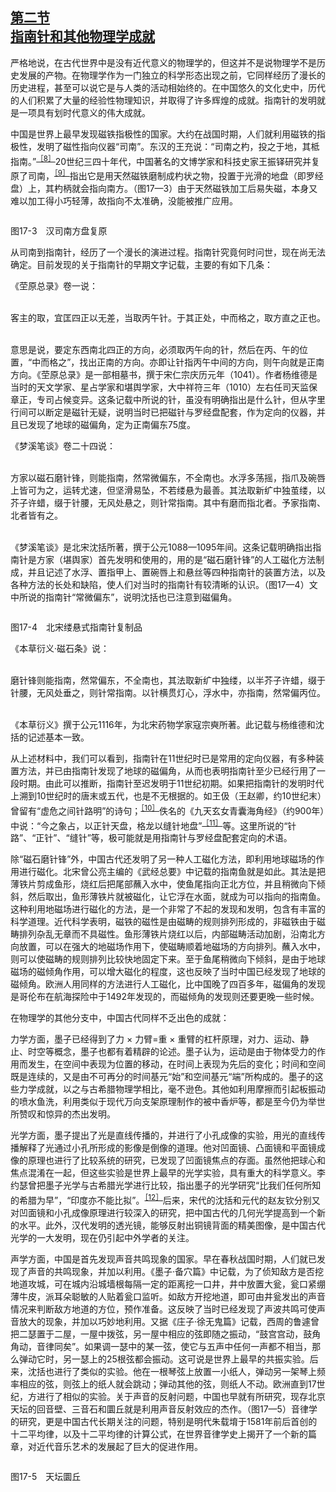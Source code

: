 <?xml version='1.0' encoding='utf-8'?>
<html xmlns="http://www.w3.org/1999/xhtml">
  <head>
    <title>中国古代文化史（插图本）（上下）</title>
    <link href="page-template.xpgt" rel="stylesheet" type="application/vnd.adobe-page-template+xml"/>
    <meta http-equiv="Content-Type" content="text/html; charset=utf-8"/>
  <link href="../stylesheet.css" rel="stylesheet" type="text/css"/>
<link href="../page_styles.css" rel="stylesheet" type="text/css"/>
</head>
  <body class="calibre">
<div class="calibre1" id="chapter17">
<h2 class="left" id="sec102"><a class="calibre29" href="part0004.html#s102">第二节<br class="calibre27"/>指南针和其他物理学成就</a></h2>
<p class="indent">严格地说，在古代世界中是没有近代意义的物理学的，但这并不是说物理学不是历史发展的产物。在物理学作为一门独立的科学形态出现之前，它同样经历<a id="page753"></a>了漫长的历史进程，甚至可以说它是与人类的活动相始终的。在中国悠久的文化史中，历代的人们积累了大量的经验性物理知识，并取得了许多辉煌的成就。指南针的发明就是一项具有划时代意义的伟大成就。</p>
<p class="indent">中国是世界上最早发现磁铁指极性的国家。大约在战国时期，人们就利用磁铁的指极性，发明了磁性指向仪器“司南”。东汉的王充说：“司南之杓，投之于地，其柢指南。”<sup class="calibre33"><a href="part0133.html#fn333" id="fnref333">［8］</a></sup>20世纪三四十年代，中国著名的文博学家和科技史家王振铎研究并复原了司南，<sup class="calibre33"><a href="part0133.html#fn334" id="fnref334">［9］</a></sup>指出它是用天然磁铁磨制成杓状之物，投置于光滑的地盘（即罗经盘）上，其杓柄就会指向南方。（图17—3）由于天然磁铁加工后易失磁，本身又难以加工得小巧轻薄，故指向不太准确，没能被推广应用。</p>
<div class="image">
<p class="center"><img alt="" class="calibre396" src="../images/00071.jpeg"/></p>
<p class="caption">图17-3　汉司南方盘复原</p>
</div>
<p class="indent">从司南到指南针，经历了一个漫长的演进过程。指南针究竟何时问世，现在尚无法确定。目前发现的关于指南针的早期文字记载，主要的有如下几条：</p>
<p class="indent">《茔原总录》卷一说：<br class="calibre1"/><br class="calibre1"/></p>
<p class="indent">客主的取，宜匡四正以无差，当取丙午针。于其正处，中而格之，取方直之正也。<br class="calibre1"/><br class="calibre1"/></p>
<p class="noindent">意思是说，要定东西南北四正的方向，必须取丙午向的针，然后在丙、午的位置，<a id="page754"></a>“中而格之”，找出正南的方向。亦即让针指丙午中间的方向，则午向就是正南方向。《茔原总录》是一部相墓书，撰于宋仁宗庆历元年（1041）。作者杨维德是当时的天文学家、星占学家和堪舆学家，大中祥符三年（1010）左右任司天监保章正，专司占候变异。这条记载中所说的针，虽没有明确指出是什么针，但从字里行间可以断定是磁针无疑，说明当时已把磁针与罗经盘配套，作为定向的仪器，并且已发现了地球的磁偏角，定为正南偏东75度。</p>
<p class="indent">《梦溪笔谈》卷二十四说：<br class="calibre1"/><br class="calibre1"/></p>
<p class="indent">方家以磁石磨针锋，则能指南，然常微偏东，不全南也。水浮多荡摇，指爪及碗唇上皆可为之，运转尤速，但坚滑易坠，不若缕悬为最善。其法取新纩中独茧缕，以芥子许蜡，缀于针腰，无风处悬之，则针常指南。其中有磨而指北者。予家指南、北者皆有之。<br class="calibre1"/><br class="calibre1"/></p>
<p class="noindent">《梦溪笔谈》是北宋沈括所著，撰于公元1088—1095年间。这条记载明确指出指南针是方家（堪舆家）首先发明和使用的，用的是“磁石磨针锋”的人工磁化方法制成，并且记述了水浮、置指甲上、置碗唇上和悬丝等四种指南针的装置方法，以及各种方法的长处和缺陷，使人们对当时的指南针有较清晰的认识。（图17—4）文中所说的指南针“常微偏东”，说明沈括也已注意到磁偏角。</p>
<div class="image">
<p class="center"><img alt="" class="calibre397" src="../images/00121.jpeg"/></p>
<p class="caption">图17-4　北宋缕悬式指南针复制品</p>
</div>
<p class="indent">《本草衍义·磁石条》说：<br class="calibre1"/><br class="calibre1"/></p>
<p class="indent">磨针锋则能指南，然常偏东，不全南也，其法取新纩中独缕，以半芥子许蜡，缀于针腰，无风处垂之，则针常指南。以针横贯灯心，浮水中，亦指南，然常偏丙位。<br class="calibre1"/><br class="calibre1"/></p>
<p class="noindent">《本草衍义》撰于公元1116年，为北宋药物学家寇宗奭所著。此记载与杨维德和沈括的记述基本一致。</p>
<p class="indent">从上述材料中，我们可以看到，指南针在11世纪时已是常用的定向仪器，有多种装置方法，并已由指南针发现了地球的磁偏<a id="page755"></a>角，从而也表明指南针至少已经行用了一段时期。由此可以推断，指南针至迟发明于11世纪初期。如果把指南针的发明时代上溯到10世纪时的唐末或五代，也是不无根据的。如王伋（王赵卿，约10世纪末）曾留有“虚危之间针路明”的诗句；<sup class="calibre33"><a href="part0133.html#fn335" id="fnref335">［10］</a></sup>佚名的《九天玄女青囊海角经》（约900年）中说：“今之象占，以正针天盘，格龙以缝针地盘”<sup class="calibre33"><a href="part0133.html#fn336" id="fnref336">［11］</a></sup>等。这里所说的“针路”、“正针”、“缝针”等，极可能就是用指南针与罗经盘配套定向的术语。</p>
<p class="indent">除“磁石磨针锋”外，中国古代还发明了另一种人工磁化方法，即利用地球磁场的作用进行磁化。北宋曾公亮主编的《武经总要》中记载的指南鱼就是如此。其法是把薄铁片剪成鱼形，烧红后把尾部蘸入水中，使鱼尾指向正北方位，并且稍微向下倾斜，然后取出，鱼形薄铁片就被磁化，让它浮在水面，就成为可以指向的指南鱼。这种利用地磁场进行磁化的方法，是一个非常了不起的发现和发明，包含有丰富的科学道理。近代科学表明，磁铁的磁性是由磁畴的规则排列形成的，非磁铁由于磁畴排列杂乱无章而不具磁性。鱼形薄铁片烧红以后，内部磁畴活动加剧，沿南北方向放置，可以在强大的地磁场作用下，使磁畴顺着地磁场的方向排列。蘸入水中，则可以使磁畴的规则排列比较快地固定下来。至于鱼尾稍微向下倾斜，是由于地球磁场的磁倾角作用，可以增大磁化的程度，这也反映了当时中国已经发现了地球的磁倾角。欧洲人用同样的方法进行人工磁化，比中国晚了四百多年，磁偏角的发现是哥伦布在航海探险中于1492年发现的，而磁倾角的发现则还要更晚一些时候。</p>
<p class="indent">在物理学的其他分支中，中国古代同样不乏出色的成就：</p>
<p class="indent">力学方面，墨子已经得到了力 × 力臂=重 × 重臂的杠杆原理，对力、运动、静止、时空等概念，墨子也都有着精辟的论述。墨子认为，运动是由于物体受力的作用而发生，在空间中表现为位置的移动，在时间上表现为先后的变化；时间和空间既是连续的，又是由不可再分的时间基元“始”和空间基元“端”所构成的。墨子的这些力学成就，以之与古希腊物理学相比，毫不逊色。其他如利用摩擦而引起板振动的喷水鱼洗，利用类似于现代万向支架原理制作的被中香炉等，都是至今仍为举世所赞叹和惊异的杰出发明。</p>
<p class="indent">光学方面，墨子提出了光是直线传播的，并进行了小孔成像的实验，用光的直线传播解释了光通过小孔所形成的影像是倒像的道理。他对凹面镜、凸面镜和平面镜成像的原理也进行了比较系统的研究，已发现了凹面镜焦点的存面。虽<a id="page756"></a>然他把球心和焦点混淆在一起，但这些实验是世界上最早的光学实验，具有重大的科学意义。李约瑟曾把墨子光学与古希腊光学进行比较，指出墨子的光学研究“比我们任何所知的希腊为早”，“印度亦不能比拟”。<sup class="calibre33"><a href="part0133.html#fn337" id="fnref337">［12］</a></sup>后来，宋代的沈括和元代的赵友钦分别又对凹面镜和小孔成像原理进行较深入的研究，把中国古代的几何光学提高到一个新的水平。此外，汉代发明的透光镜，能够反射出铜镜背面的精美图像，是中国古代光学的一大发明，现在仍引起中外学者的关注。</p>
<p class="indent">声学方面，中国是首先发现声音共鸣现象的国家。早在春秋战国时期，人们就已发现了声音的共鸣现象，并加以利用。《墨子·备穴篇》中记载，为了侦知敌方是否挖地道攻城，可在城内沿城墙根每隔一定的距离挖一口井，井中放置大瓮，瓮口紧绷薄牛皮，派耳朵聪敏的人贴着瓮口监听。如敌方开挖地道，即可由井瓮发出的声音情况来判断敌方地道的方位，预作准备。这反映了当时已经发现了声波共鸣可使声音放大的现象，并加以巧妙地利用。又据《庄子·徐无鬼篇》记载，西周的鲁遽曾把二瑟置于二屋，一屋中拨弦，另一屋中相应的弦即随之振动，“鼓宫宫动，鼓角角动，音律同矣”。如果调一瑟中的某一弦，使它与五声中任何一声都不相当，那么弹动它时，另一瑟上的25根弦都会振动。这可说是世界上最早的共振实验。后来，沈括也进行了类似的实验。他在一根琴弦上放置一小纸人，弹动另一架琴上频率相应的弦，则弦上的纸人就会跳动；弹动其他的弦，则纸人不动。欧洲<a id="page757"></a>直到17世纪，方进行了相似的实验。关于声音的反射问题，中国也早就有所研究，现存北京天坛的回音壁、三音石和圜丘就是利用声音反射效应的杰作。（图17—5）音律学的研究，更是中国古代长期关注的问题，特别是明代朱载堉于1581年前后首创的十二平均律，以及十二平均律的计算公式，在世界音律学史上揭开了一个新的篇章，对近代音乐艺术的发展起了巨大的促进作用。</p>
<div class="image">
<p class="center"><img alt="" class="calibre398" src="../images/00188.jpeg"/></p>
<p class="caption">图17-5　天坛圜丘</p>
</div>
</div>
</body>
</html>
